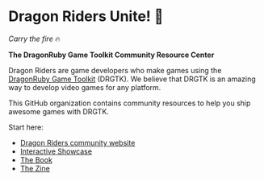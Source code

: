 # Dragon Riders Unite! 🐉

_Carry the fire_ 🔥

**The DragonRuby Game Toolkit Community Resource Center**

Dragon Riders are game developers who make games using the [DragonRuby Game Toolkit](https://dragonruby.org/toolkit/game) (DRGTK). We believe that DRGTK is an amazing way to develop video games for any platform.

This GitHub organization contains community resources to help you ship awesome games with DRGTK.

Start here:

- [Dragon Riders community website](https://www.dragonriders.community)
- [Interactive Showcase](https://dragonridersunite.itch.io/dragon-os)
- [The Book](https://book.dragonriders.community)
- [The Zine](https://dragonridersunite.itch.io/dragonruby-zine-issue-1)
